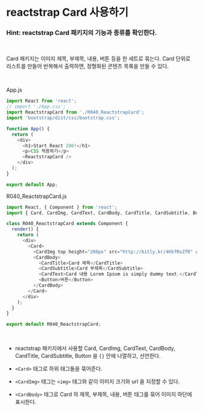 # reactstrap Card 사용하기

### Hint: reactstrap Card 패키지의 기능과 종류를 확인한다.

<br>

Card 패키지는 이미지 제목, 부제목, 내용, 버튼 등을 한 세트로 묶는다. Card 단위로 리스트를 만들어 반복해서 출력하면, 정형화된 콘텐츠 목록을 만들 수 있다.

<br>

App.js

```js
import React from 'react';
// import './App.css';
import ReactstrapCard from './R040_ReactstrapCard';
import 'bootstrap/dist/css/bootstrap.css';

function App() {
  return (
    <div>
      <h1>Start React 200!</h1>
      <p>CSS 적용하기</p>
      <ReactstrapCard />
    </div>
  );
}

export default App;
```

R040_ReactstrapCard.js

```js
import React, { Component } from 'react';
import { Card, CardImg, CardText, CardBody, CardTitle, CardSubtitle, Button } from 'reactstrap';

class R040_ReactstrapCard extends Component {
  render() {
    return (
      <div>
        <Card>
          <CardImg top height="200px" src="http://bitly.kr/4KkfRxZfR" alt="Card image cap" />
          <CardBody>
            <CardTitle>Card 제목</CardTitle>
            <CardSubtitle>Card 부제목</CardSubtitle>
            <CardText>Card 내용 Lorem Ipsum is simply dummy text.</CardText>
            <Button>버튼</Button>
          </CardBody>
        </Card>
      </div>
    );
  }
}

export default R040_ReactstrapCard;
```

<br>

- reactstrap 패키지에서 사용할 Card, CardImg, CardText, CardBody, CardTitle, CardSubtitle, Button 을 `{}` 안에 나열하고, 선언한다.

- `<Card>` 태그로 하위 태그들을 묶어준다.

- `<CardImg>` 태그는 `<img>` 태그와 같이 이미지 크기와 url 을 지정할 수 있다.

- `<CardBody>` 태그로 Card 의 제목, 부제목, 내용, 버튼 태그를 묶어 이미지 하단에 표시한다.
